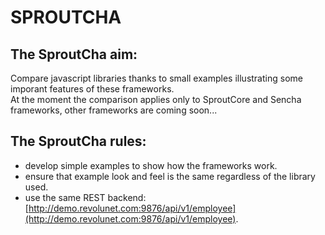 SPROUTCHA
==========

The SproutCha aim:
--------------------

Compare javascript libraries thanks to small examples illustrating some imporant features of these frameworks.  
At the moment the comparison applies only to SproutCore and Sencha frameworks, other frameworks are coming soon...

The SproutCha rules:
---------------------
- develop simple examples to show how the frameworks work.
- ensure that example look and feel is the same regardless of the library used.
- use the same REST backend: [http://demo.revolunet.com:9876/api/v1/employee](http://demo.revolunet.com:9876/api/v1/employee).
 